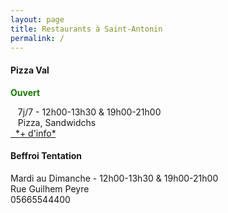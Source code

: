 ```yaml
---
layout: page
title: Restaurants à Saint-Antonin
permalink: /
---
```


#### Pizza Val
<p style="color:#167700;"><b>Ouvert</b></p>
<i class="fa-solid fa-clock"></i>&nbsp;&nbsp;&nbsp;7j/7 - 12h00-13h30 & 19h00-21h00
<br>  <i class="fa-solid fa-utensils"></i>&nbsp;&nbsp;&nbsp;Pizza, Sandwidchs
<br> <a href="https://manger-saint-antonin.ga/pizza-val/" target="_blank"><i class="fa-solid fa-link"></i>&nbsp;&nbsp;*+ d'info*</a>

#### Beffroi Tentation
Mardi au Dimanche - 12h00-13h30 & 19h00-21h00
<br>Rue Guilhem Peyre
<br>05665544400



